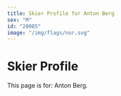 ```yaml
---
title: Skier Profile for Anton Berg
sex: "M"
id: "20085"
image: "/img/flags/nor.svg" 
---
```


# Skier Profile

This page is for: Anton Berg.
    